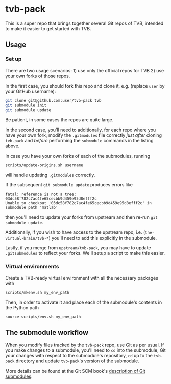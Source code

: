 # tvb-pack

This is a super repo that brings together several Git repos of TVB,
intended to make it easier to get started with TVB.

## Usage

### Set up

There are two usage scenarios: 1) use only the official repos for
TVB 2) use your own forks of those repos. 

In the first case, you should fork this repo and clone it, e.g.
(replace `user` by your GitHub username):

```bash
git clone git@github.com:user/tvb-pack tvb
git submodule init
git submodule update
```

Be patient, in some cases the repos are quite large.

In the second case, you'll need to additionally, for each repo 
where you have your own fork, modify the `.gitmodules` file correctly
*just after* cloning `tvb-pack` and 
*before* performing the `submodule` commands in the listing above.

In case you have your own forks of each of the submodules, running

```
scripts/update-origins.sh username
```

will handle updating `.gitmodules` correctly. 

If the subsequent `git submodule update` produces errors like 

```
fatal: reference is not a tree: 03dc58f782c7ac4fe65cecbb9d459e95d8efff2c
Unable to checkout '03dc58f782c7ac4fe65cecbb9d459e95d8efff2c' in submodule path 'matlab'
```

then you'll need to update your forks from upstream and then re-run 
`git submodule update`.

Additionally, if you wish to have access to the upstream repo, i.e.
(`the-virtual-brain/tvb-*`) you'll need to add this explicitly in
the submodule. 

Lastly, if you merge from `upstream/tvb-pack`, you may have to update
`.gitsubmodules` to reflect your forks. We'll setup a script to make 
this easier.

### Virtual environments

Create a TVB-ready virtual environment with all the necessary packages with 

```
scripts/mkenv.sh my_env_path
```

Then, in order to activate it and place each of the submodule's contents in the
Python path

```
source scripts/env.sh my_env_path
```


## The submodule workflow

When you modify files tracked by the `tvb-pack` repo, use Git as
per usual. If you make changes to a submodule, you'll need to `cd`
into the submodule, Git your changes with respect to the submodule's
repository, `cd` up to the `tvb-pack` directory and update `tvb-pack`'s 
version of the submodule.

More details can be found at the Git SCM book's [description of 
Git submodules](http://git-scm.com/book/en/Git-Tools-Submodules).

